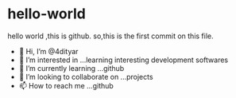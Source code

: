 # hello-world
hello world ,this is github.
so,this is the first
commit on this file.

- 👋 Hi, I’m @4dityar
- 👀 I’m interested in ...learning interesting development softwares
- 🌱 I’m currently learning ...github
- 💞️ I’m looking to collaborate on ...projects
- 📫 How to reach me ...github

<!---
4dityar/4dityar is a ✨ special ✨ repository because its `README.md` (this file) appears on your GitHub profile.
You can click the Preview link to take a look at your changes.
--->
